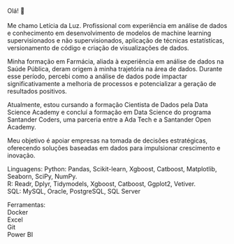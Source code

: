 Olá! 👋
<br><br> Me chamo Letícia da Luz. Profissional com experiência em análise de dados e conhecimento em desenvolvimento de modelos de machine learning supervisionados e não supervisionados, aplicação de técnicas estatísticas, versionamento de código e criação de visualizações de dados.

Minha formação em Farmácia, aliada à experiência em análise de dados na Saúde Pública, deram origem à minha trajetória na área de dados. Durante esse período, percebi como a análise de dados pode impactar significativamente a melhoria de processos e potencializar a geração de resultados positivos.  

Atualmente, estou cursando a formação Cientista de Dados pela Data Science Academy e concluí a formação em Data Science do programa Santander Coders, uma parceria entre a Ada Tech e a Santander Open Academy.  

Meu objetivo é apoiar empresas na tomada de decisões estratégicas, oferecendo soluções baseadas em dados para impulsionar crescimento e inovação.  

Linguagens: 
Python: Pandas, Scikit-learn, Xgboost, Catboost, Matplotlib, Seaborn, SciPy, NumPy.  
R: Readr, Dplyr, Tidymodels, Xgboost, Catboost, Ggplot2, Vetiver.  
SQL: MySQL, Oracle, PostgreSQL, SQL Server 

Ferramentas:  
Docker  
Excel   
Git       
Power BI  


